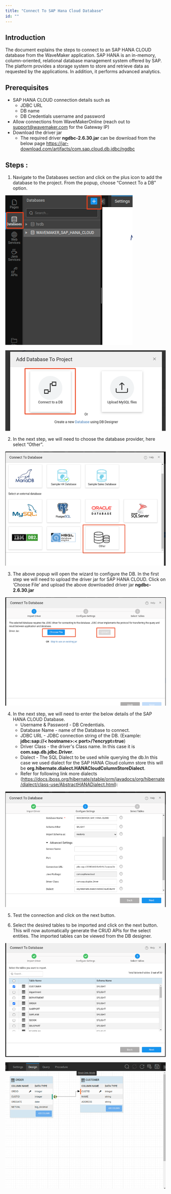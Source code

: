 ```yaml
---
title: "Connect To SAP Hana Cloud Database"
id: ""
---
```


## Introduction

The document explains the steps to connect to an SAP HANA CLOUD database from the WaveMaker application. SAP HANA is an in-memory, column-oriented, relational database management system offered by SAP. The platform provides a storage system  to store and retrieve data as requested by the applications. In addition, it performs advanced analytics.

## Prerequisites

- SAP HANA CLOUD connection details such as
    - JDBC URL
    - DB name
    - DB Credentials username and password
- Allow connections from WaveMakerOnline (reach out to support@wavemaker.com for the Gateway IP)
- Download the driver jar
    - The required driver **ngdbc-2.6.30.jar** can be download from the below page https://jar-download.com/artifacts/com.sap.cloud.db.jdbc/ngdbc
    

## Steps :

1. Navigate to the Databases section and click on the plus icon to add the database to the project. From the popup, choose “Connect To a DB” option.


[![](/learn/assets/saphanacloud-add-db.png)](/learn/assets/saphanacloud-add-db.png)

[![](/learn/assets/saphanacloud-connect-db.png)](/learn/assets/saphanacloud-connect-db.png)

2. In the next step, we will need to choose the database provider, here select “Other”.

[![](/learn/assets/saphanacloud-choose-db.png)](/learn/assets/saphanacloud-choose-db.png)

3. The above popup will open the wizard to configure the DB. In the first step we will need to upload the driver jar for SAP HANA CLOUD. Click on ‘Choose File’ and upload the above downloaded driver jar **ngdbc-2.6.30.jar**

[![](/learn/assets/saphanacloud-choose-driver.png)](/learn/assets/saphanacloud-choose-driver.png)

4. In the next step, we will need to enter the below details of the SAP HANA CLOUD Database.
    - Username & Password - DB Credentials.
    - Database Name - name of the Database to connect.
    - JDBC URL - JDBC connection string of the DB. 
    (Example: **jdbc:sap://< hostname>:< port>/?encrypt=true**)
    - Driver Class - the driver's Class name. In this case it is **com.sap.db.jdbc.Driver**.
    - Dialect - The SQL Dialect to be used while querying the db.In this case we used dialect for the SAP HANA Cloud column store this will be **org.hibernate.dialect.HANACloudColumnStoreDialect**. 
    - Refer for following link more dialects (https://docs.jboss.org/hibernate/stable/orm/javadocs/org/hibernate/dialect/class-use/AbstractHANADialect.html): 

[![](/learn/assets/saphanacloud-provide-details.png)](/learn/assets/saphanacloud-provide-details.png)

5. Test the connection and click on the next button.

6. Select the desired tables to be imported and click on the next button. This will now automatically generate the CRUD APIs for the select entities. The imported tables can be viewed from the DB designer.

[![](/learn/assets/saphanacloudselect-tables.png)](/learn/assets/saphanacloudselect-tables.png)

[![](/learn/assets/saphanacloud-db-designer.png)](/learn/assets/saphanacloud-db-designer.png)
